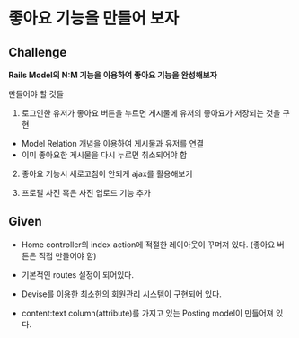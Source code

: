 # 좋아요 기능을 만들어 보자

## Challenge
**Rails Model의 N:M 기능을 이용하여 좋아요 기능을 완성해보자**

만들어야 할 것들

1. 로그인한 유저가 좋아요 버튼을 누르면 게시물에 유저의 좋아요가
   저장되는 것을 구현
- Model Relation 개념을 이용하여 게시물과 유저를 연결
- 이미 좋아요한 게시물을 다시 누르면 취소되어야 함

2. 좋아요 기능시 새로고침이 안되게 ajax를 활용해보기

3. 프로필 사진 혹은 사진 업로드 기능 추가

## Given
* Home controller의 index action에 적절한 레이아웃이 꾸며져 있다.
(좋아요 버튼은 직접 만들어야 함)

* 기본적인 routes 설정이 되어있다.

* Devise를 이용한 최소한의 회원관리 시스템이 구현되어 있다.

* content:text column(attribute)를 가지고 있는 Posting model이 만들어져
  있다.
